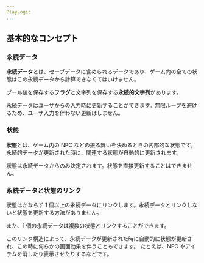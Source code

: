 ```yaml
---
PlayLogic
...
```



## 基本的なコンセプト

### 永続データ

**永続データ**とは、セーブデータに含められるデータであり、ゲーム内の全ての状態はこの永続データから計算できなくてはいけません。

ブール値を保存する**フラグ**と文字列を保存する**永続的文字列**があります。

永続データはユーザからの入力時に更新することができます。無限ループを避けるため、ユーザ入力を伴わない更新はしません。

### 状態

**状態**とは、ゲーム内の NPC などの振る舞いを決めるときの内部的な状態です。永続的データが更新された時に、関連する状態が自動的に更新されます。

状態は永続データからのみ決定されます。状態を直接更新することはできません。

### 永続データと状態のリンク

状態はかならず 1 個以上の永続データにリンクします。永続データとリンクしないと状態を更新する方法がありません。

また、1 個の永続データは複数の状態とリンクすることができます。

このリンク構造によって、永続データが更新された時に自動的に状態が更新され、この時に何らかの画面効果を伴うこともできます。
たとえば、NPC やアイテムを消したり表示させたりするなどです。

